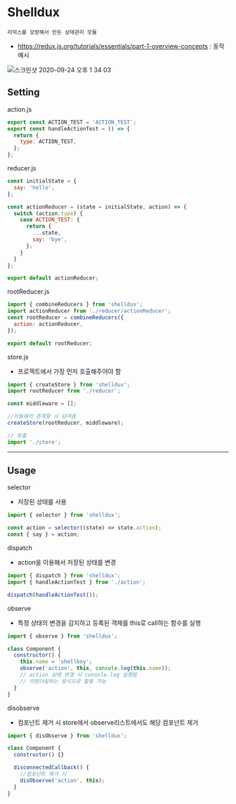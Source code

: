 # Shelldux

`리덕스를 모방해서 만든 상태관리 모듈`

- https://redux.js.org/tutorials/essentials/part-1-overview-concepts : 동작 예시

![스크린샷 2020-09-24 오후 1 34 03](https://user-images.githubusercontent.com/26402298/94101506-ea5a5b00-fe6a-11ea-969a-c1527bde8a77.png)

## Setting

action.js

```javascript
export const ACTION_TEST = 'ACTION_TEST';
export const handleActionTest = () => {
  return {
    type: ACTION_TEST,
  };
};
```

reducer.js

```javascript
const initialState = {
  say: 'hello',
};

const actionReducer = (state = initialState, action) => {
  switch (action.type) {
    case ACTION_TEST: {
      return {
        ...state,
        say: 'bye',
      };
    }
  }
};

export default actionReducer;
```

rootReducer.js

```javascript
import { combineReducers } from 'shelldux';
import actionReducer from './reducer/actionReducer';
const rootReducer = combineReducers({
  action: actionReducer,
});

export default rootReducer;
```

store.js

- 프로젝트에서 가장 먼저 호출해주어야 함

```javascript
import { createStore } from 'shelldux';
import rootReducer from './reducer';

const middleware = [];

//미들웨어 존재할 시 넘겨줌
createStore(rootReducer, middleware);
```

```javascript
// 호출
import './store';
```

---

## Usage

selector

- 저장된 상태를 사용

```javascript
import { selector } from 'shelldux';

const action = selector((state) => state.action);
const { say } = action;
```

dispatch

- action을 이용해서 저장된 상태를 변경

```javascript
import { dispatch } from 'shelldux';
import { handleActionTest } from './action';

dispatch(handleActionTest());
```

observe

- 특정 상태의 변경을 감지하고 등록된 객체를 this로 call하는 함수를 실행

```javascript
import { observe } from 'shelldux';

class Component {
  constructor() {
    this.name = 'shellboy';
    observe('action', this, console.log(this.name));
    // action 상태 변경 시 console.log 실행됨
    // 리렌더링하는 방식으로 활용 가능
  }
}
```

disobserve

- 컴포넌트 제거 시 store에서 observe리스트에서도 해당 컴포넌트 제거

```javascript
import { disObserve } from 'shelldux';

class Component {
  constructor() {}

  disconnectedCallback() {
    //컴포넌트 제거 시
    disObserve('action', this);
  }
}
```
